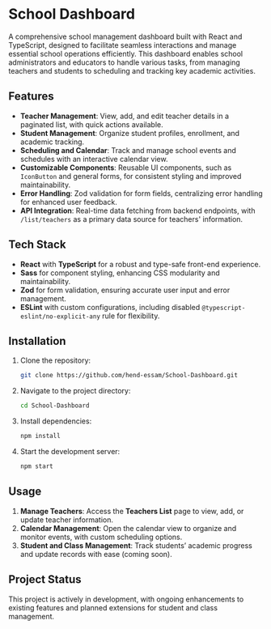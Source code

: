 # School Dashboard

A comprehensive school management dashboard built with React and TypeScript, designed to facilitate seamless interactions and manage essential school operations efficiently. This dashboard enables school administrators and educators to handle various tasks, from managing teachers and students to scheduling and tracking key academic activities.

## Features

- **Teacher Management**: View, add, and edit teacher details in a paginated list, with quick actions available.
- **Student Management**: Organize student profiles, enrollment, and academic tracking.
- **Scheduling and Calendar**: Track and manage school events and schedules with an interactive calendar view.
- **Customizable Components**: Reusable UI components, such as `IconButton` and general forms, for consistent styling and improved maintainability.
- **Error Handling**: Zod validation for form fields, centralizing error handling for enhanced user feedback.
- **API Integration**: Real-time data fetching from backend endpoints, with `/list/teachers` as a primary data source for teachers' information.
  
## Tech Stack

- **React** with **TypeScript** for a robust and type-safe front-end experience.
- **Sass** for component styling, enhancing CSS modularity and maintainability.
- **Zod** for form validation, ensuring accurate user input and error management.
- **ESLint** with custom configurations, including disabled `@typescript-eslint/no-explicit-any` rule for flexibility.

## Installation

1. Clone the repository:
    ```bash
    git clone https://github.com/hend-essam/School-Dashboard.git
    ```
2. Navigate to the project directory:
    ```bash
    cd School-Dashboard
    ```
3. Install dependencies:
    ```bash
    npm install
    ```
4. Start the development server:
    ```bash
    npm start
    ```

## Usage

1. **Manage Teachers**: Access the **Teachers List** page to view, add, or update teacher information.
2. **Calendar Management**: Open the calendar view to organize and monitor events, with custom scheduling options.
3. **Student and Class Management**: Track students’ academic progress and update records with ease (coming soon).

## Project Status

This project is actively in development, with ongoing enhancements to existing features and planned extensions for student and class management.

